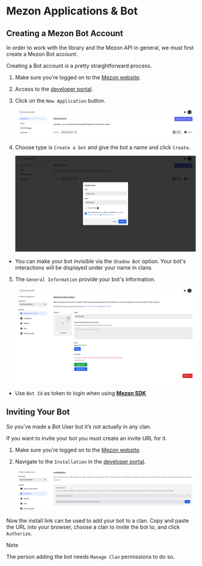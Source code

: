 # Mezon Applications & Bot

## Creating a Mezon Bot Account

In order to work with the library and the Mezon API in general, we must first create a Mezon Bot account.

Creating a Bot account is a pretty straightforward process.

1. Make sure you’re logged on to the [Mezon website](https://mezon.ai/).

2. Access to the [developer portal](https://mezon.ai/developers).

3. Click on the `New Application` button.

    ![mezon-bot-001](/images/mezon-bot-001.png)

4. Choose type is `Create a bot` and give the bot a name and click `Create`.
    
    ![mezon-bot-002](/images/mezon-bot-002.png)

  - You can make your bot invisible via the `Shadow Bot` option. Your bot's interactions will be displayed under your name in clans.

5. The `General Information` provide your bot's information.

   ![mezon-bot-003](/images/mezon-bot-003.png)

  - Use `Bot Id` as token to login when using **[Mezon SDK](mezon-sdk-docs.md)**

## Inviting Your Bot

So you’ve made a Bot User but it’s not actually in any clan.

If you want to invite your bot you must create an invite URL for it.

1. Make sure you’re logged on to the [Mezon website](https://mezon.ai/).

2. Navigate to the `Installation` in the [developer portal](https://mezon.ai/developers).

    ![mezon-bot-004](/images/mezon-bot-004.png)

Now the install link can be used to add your bot to a clan. Copy and paste the URL into your browser, choose a clan to invite the bot to, and click `Authorize`.

> [!NOTE]
> The person adding the bot needs `Manage Clan` permissions to do so.